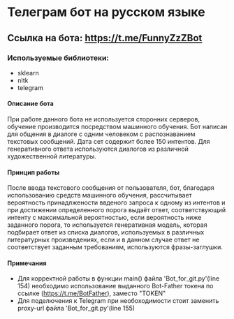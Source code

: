 # Телеграм бот на русском языке
## Ссылка на бота: https://t.me/FunnyZzZBot 
### Используемые библиотеки:
* sklearn
* nltk
* telegram
#### Описание бота
При работе данного бота не используется сторонних серверов, обучение производится посредством машинного обучения. 
Бот написан для общения в диалоге с одним человеком с распознаванием текстовых сообщений. Дата сет содержит более 150 интентов. 
Для генеративного ответа используются диалогов из различной художественной литературы. 
#### Принцип работы
После ввода текстового сообщения от пользователя, бот, благодаря использованию средств машинного обучения, рассчитывает вероятность принадлжености
ввденого запроса к одному из интентов и при достижении определенного порога выдаёт ответ, соответствующий интенту с максимальной вероятностью, 
если вероятность ниже заданного порога, то используется генеративная модель, которая подбирает ответ из списка диалогов, используемых в различных
литературных произведениях, если и в данном случае ответ не соответствует заданным требованиям, используются фразы-заглушки.
#### Примечания
* Для корректной работы в функции main() файла 'Bot_for_git.py'(line 154) необходимо использование выданного  Bot-Father токена по ссылке (https://t.me/BotFather), заместо "TOKEN"
* Для поделючения к Telegram при необоходимости стоит заменить proxy-url файла 'Bot_for_git.py'(line 155)






